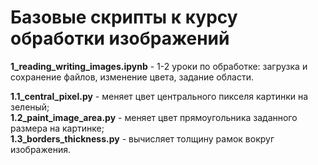 # Базовые скрипты к курсу обработки изображений

**1_reading_writing_images.ipynb** - 1-2 уроки по обработке: загрузка и сохранение файлов, изменение цвета, задание области. 

**1.1_central_pixel.py** - меняет цвет центрального пикселя картинки на зеленый;     
**1.2_paint_image_area.py** - меняет цвет прямоугольника заданного размера на картинке;      
**1.3_borders_thickness.py** - вычисляет толщину рамок вокруг изображения.



